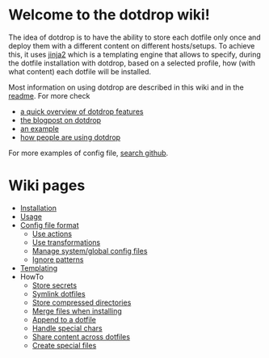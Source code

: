 # Welcome to the dotdrop wiki!

The idea of dotdrop is to have the ability to store each dotfile only once and deploy them with a different content on different hosts/setups. To achieve this, it uses [jinja2](http://jinja.pocoo.org/) which is a templating engine that allows to specify, during the dotfile installation with dotdrop, based on a selected profile, how (with what content) each dotfile will be installed.

Most information on using dotdrop are described in this wiki and in the [readme](https://github.com/deadc0de6/dotdrop/blob/master/README.md). For more check

* [a quick overview of dotdrop features](https://deadc0de.re/dotdrop/)
* [the blogpost on dotdrop](https://deadc0de.re/articles/dotfiles.html)
* [an example](https://github.com/deadc0de6/dotdrop#getting-started)
* [how people are using dotdrop](meta/people-using-dotdrop.md)

For more examples of config file, [search github](https://github.com/search?q=filename%3Aconfig.yaml+dotdrop&type=Code).

# Wiki pages

* [Installation](installation.md)
* [Usage](usage.md)
* [Config file format](config/config.md)
    * [Use actions](config/usage-actions.md)
    * [Use transformations](config/usage-transformations.md)
    * [Manage system/global config files](howto/global-config-files.md)
    * [Ignore patterns](config/ignore-pattern.md)
* [Templating](template/templating.md)
* HowTo
    * [Store secrets](howto/sensitive-dotfiles.md)
    * [Symlink dotfiles](howto/symlinked-dotfiles.md)
    * [Store compressed directories](howto/store-compressed-directories.md)
    * [Merge files when installing](howto/merge-files-when-installing.md)
    * [Append to a dotfile](howto/append.md)
    * [Handle special chars](howto/special-chars.md)
    * [Share content across dotfiles](howto/sharing-content.md)
    * [Create special files](howto/create-special-files.md)
